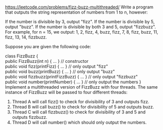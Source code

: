 https://leetcode.com/problems/fizz-buzz-multithreaded/
Write a program that outputs the string representation of numbers from 1 to n, however:

If the number is divisible by 3, output "fizz".
If the number is divisible by 5, output "buzz".
If the number is divisible by both 3 and 5, output "fizzbuzz".
For example, for n = 15, we output: 1, 2, fizz, 4, buzz, fizz, 7, 8, fizz, buzz, 11, fizz, 13, 14, fizzbuzz.

Suppose you are given the following code:

class FizzBuzz {
<br>public FizzBuzz(int n) { ... }               // constructor
<br>public void fizz(printFizz) { ... }          // only output "fizz"
<br>public void buzz(printBuzz) { ... }          // only output "buzz"
<br>public void fizzbuzz(printFizzBuzz) { ... }  // only output "fizzbuzz"
<br>public void number(printNumber) { ... }      // only output the numbers
}
Implement a multithreaded version of FizzBuzz with four threads. The same instance of FizzBuzz will be passed to four different threads:

1. Thread A will call fizz() to check for divisibility of 3 and outputs fizz.
2. Thread B will call buzz() to check for divisibility of 5 and outputs buzz.
3. Thread C will call fizzbuzz() to check for divisibility of 3 and 5 and outputs fizzbuzz.
4. Thread D will call number() which should only output the numbers.